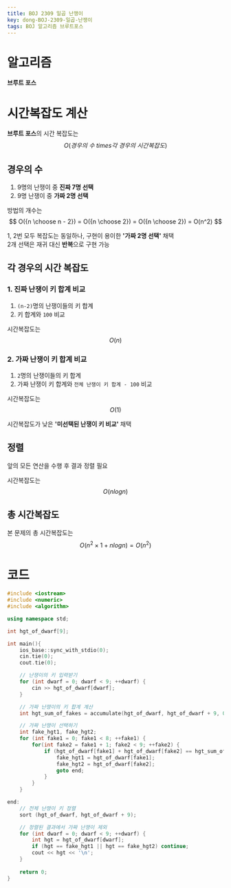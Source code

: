 ```yaml
---
title: BOJ 2309 일곱 난쟁이
key: dong-BOJ-2309-일곱-난쟁이
tags: BOJ 알고리즘 브루트포스
---
```


# 알고리즘
**브루트 포스**

# 시간복잡도 계산
**브루트 포스**의 시간 복잡도는 
$$ O(경우의\ 수\ times 각\ 경우의\ 시간복잡도) $$
  
## 경우의 수
1. 9명의 난쟁이 중 **진짜 7명 선택**
2. 9명 난쟁이 중 **가짜 2명 선택**

방법의 개수는
$$ O({n \choose n - 2}) = O({n \choose 2}) = O({n \choose 2}) = O(n^2) $$
  
1, 2번 모두 복잡도는 동일하나, 구현이 용이한 **'가짜 2명 선택'** 채택  
2개 선택은 재귀 대신 **반복**으로 구현 가능

## 각 경우의 시간 복잡도
### 1. 진짜 난쟁이 키 합계 비교
1. `(n-2)`명의 난쟁이들의 키 합계
2. 키 합계와 `100` 비교

시간복잡도는
$$ O(n) $$

### 2. 가짜 난쟁이 키 합계 비교
1. `2`명의 난쟁이들의 키 합계
2. 가짜 난쟁이 키 합계와 `전체 난쟁이 키 합계 - 100` 비교

시간복잡도는
$$ O(1) $$

시간복잡도가 낮은 **'미선택된 난쟁이 키 비교'** 채택

## 정렬
앞의 모든 연산을 수행 후 결과 정렬 필요

시간복잡도는 $$ O(nlogn) $$

## 총 시간복잡도
본 문제의 총 시간복잡도는  
$$ O(n^2\times1+nlogn) = O(n^2) $$

# 코드
```c++
#include <iostream>
#include <numeric>
#include <algorithm>

using namespace std;

int hgt_of_dwarf[9];

int main(){
    ios_base::sync_with_stdio(0);
    cin.tie(0);
    cout.tie(0);

    // 난쟁이의 키 입력받기
    for (int dwarf = 0; dwarf < 9; ++dwarf) {
        cin >> hgt_of_dwarf[dwarf];
    }

    // 가짜 난쟁이의 키 합계 계산
    int hgt_sum_of_fakes = accumulate(hgt_of_dwarf, hgt_of_dwarf + 9, 0) - 100;

    // 가짜 난쟁이 선택하기
    int fake_hgt1, fake_hgt2;
    for (int fake1 = 0; fake1 < 8; ++fake1) {
        for(int fake2 = fake1 + 1; fake2 < 9; ++fake2) {
            if (hgt_of_dwarf[fake1] + hgt_of_dwarf[fake2] == hgt_sum_of_fakes) {
                fake_hgt1 = hgt_of_dwarf[fake1];
                fake_hgt2 = hgt_of_dwarf[fake2];
                goto end;
            }
        }
    }

end:
    // 전체 난쟁이 키 정렬
    sort (hgt_of_dwarf, hgt_of_dwarf + 9);

    // 정렬된 결과에서 가짜 난쟁이 제외
    for (int dwarf = 0; dwarf < 9; ++dwarf) {
        int hgt = hgt_of_dwarf[dwarf];
        if (hgt == fake_hgt1 || hgt == fake_hgt2) continue;
        cout << hgt << '\n';
    }
    
    return 0;
}
```
